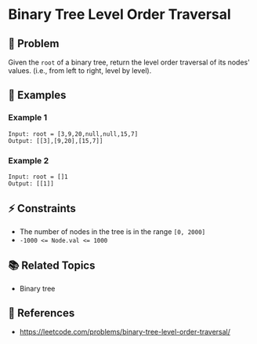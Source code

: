 # Binary Tree Level Order Traversal

## 🚀 Problem  
Given the `root` of a binary tree, return the level order traversal of its nodes' values. (i.e., from left to right, level by level).

## 📝 Examples  

### Example 1

```
Input: root = [3,9,20,null,null,15,7]
Output: [[3],[9,20],[15,7]]
```

### Example 2

```
Input: root = []1
Output: [[1]]
```

## ⚡ Constraints  
- The number of nodes in the tree is in the range `[0, 2000]`
- `-1000 <= Node.val <= 1000`

## 📚 Related Topics  
- Binary tree

## 🔗 References  
- https://leetcode.com/problems/binary-tree-level-order-traversal/
